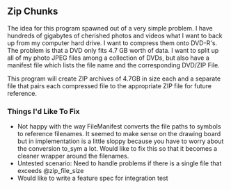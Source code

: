 ## Zip Chunks

The idea for this program spawned out of a very simple problem. I have hundreds of gigabytes of cherished photos and
videos what I want to back up from my computer hard drive. I want to compress them onto DVD-R's. The problem is that
a DVD only fits 4.7 GB worth of data. I want to split up all of my photo JPEG files among a collection of DVDs, but
also have a manifest file which lists the file name and the corresponding DVD/ZIP File.

This program will create ZIP archives of 4.7GB in size each and a separate file that pairs each compressed file
to the appropriate ZIP file for future reference.

### Things I'd Like To Fix

* Not happy with the way FileManifest converts the file paths to symbols to reference filenames. It
  seemed to make sense on the drawing board but in implementation is a little sloppy because you have to
  worry about the conversion to_sym a lot. Would like to fix this so that it becomes a cleaner wrapper
  around the filenames.
* Untested scenario: Need to handle problems if there is a single file that exceeds @zip_file_size
* Would like to write a feature spec for integration test